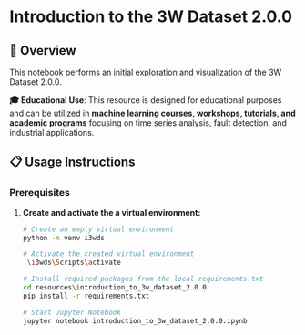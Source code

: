 # Introduction to the 3W Dataset 2.0.0

## 🎯 Overview

This notebook performs an initial exploration and visualization of the 3W Dataset 2.0.0.

**🎓 Educational Use**: This resource is designed for educational purposes and can be utilized in **machine learning courses, workshops, tutorials, and academic programs** focusing on time series analysis, fault detection, and industrial applications.

## 📋 Usage Instructions

### Prerequisites

1. **Create and activate the a virtual environment:**

   ```bash
   # Create an empty virtual environment
   python -m venv i3wds

   # Activate the created virtual environment  
   .\i3wds\Scripts\activate

   # Install required packages from the local requirements.txt
   cd resources\introduction_to_3w_dataset_2.0.0
   pip install -r requirements.txt

   # Start Jupyter Notebook
   jupyter notebook introduction_to_3w_dataset_2.0.0.ipynb
   ```